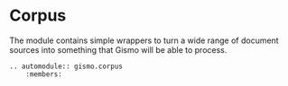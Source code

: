 # Corpus

The module contains simple wrappers to turn a wide range of document sources into something 
that Gismo will be able to process.

```{eval-rst}
.. automodule:: gismo.corpus
    :members:
```